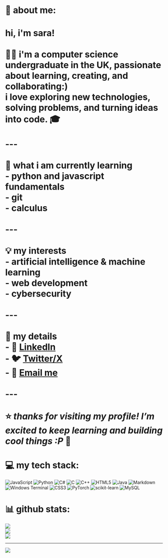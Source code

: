 # 💫 about me:
# hi, i'm sara!<br><br>👩‍💻 i'm a computer science undergraduate in the UK, passionate about learning, creating, and collaborating:)  <br>i love exploring new technologies, solving problems, and turning ideas into code.  🎓<br><br>---<br><br> 🌱 what i am currently learning<br>- python and javascript fundamentals<br>-  git<br>- calculus<br><br>---<br><br> 💡 my interests<br>- artificial intelligence & machine learning  <br>- web development  <br>- cybersecurity  <br><br>---<br><br> 🤝 my details<br>- 💼 [LinkedIn](https://www.linkedin.com/in/sara-m-7742132a1/)  <br>- 🐦 [Twitter/X](https://x.com/saramilnes)  <br>- 📧 [Email me](saram1lnes7@gmail.com)  <br><br>---<br><br>⭐ *thanks for visiting my profile! I’m excited to keep learning and building cool things :P* 🚀


# 💻 my tech stack:
![JavaScript](https://img.shields.io/badge/javascript-%23323330.svg?style=for-the-badge&logo=javascript&logoColor=%23F7DF1E) ![Python](https://img.shields.io/badge/python-3670A0?style=for-the-badge&logo=python&logoColor=ffdd54) ![C#](https://img.shields.io/badge/c%23-%23239120.svg?style=for-the-badge&logo=csharp&logoColor=white) ![C](https://img.shields.io/badge/c-%2300599C.svg?style=for-the-badge&logo=c&logoColor=white) ![C++](https://img.shields.io/badge/c++-%2300599C.svg?style=for-the-badge&logo=c%2B%2B&logoColor=white) ![HTML5](https://img.shields.io/badge/html5-%23E34F26.svg?style=for-the-badge&logo=html5&logoColor=white) ![Java](https://img.shields.io/badge/java-%23ED8B00.svg?style=for-the-badge&logo=openjdk&logoColor=white) ![Markdown](https://img.shields.io/badge/markdown-%23000000.svg?style=for-the-badge&logo=markdown&logoColor=white) ![Windows Terminal](https://img.shields.io/badge/Windows%20Terminal-%234D4D4D.svg?style=for-the-badge&logo=windows-terminal&logoColor=white) ![CSS3](https://img.shields.io/badge/css3-%231572B6.svg?style=for-the-badge&logo=css3&logoColor=white) ![PyTorch](https://img.shields.io/badge/PyTorch-%23EE4C2C.svg?style=for-the-badge&logo=PyTorch&logoColor=white) ![scikit-learn](https://img.shields.io/badge/scikit--learn-%23F7931E.svg?style=for-the-badge&logo=scikit-learn&logoColor=white) ![MySQL](https://img.shields.io/badge/mysql-4479A1.svg?style=for-the-badge&logo=mysql&logoColor=white)
# 📊 github stats:
![](https://github-readme-stats.vercel.app/api?username=saraieromustdie&theme=dark&hide_border=false&include_all_commits=false&count_private=false)<br/>
![](https://nirzak-streak-stats.vercel.app/?user=saraieromustdie&theme=dark&hide_border=false)<br/>
![](https://github-readme-stats.vercel.app/api/top-langs/?username=saraieromustdie&theme=dark&hide_border=false&include_all_commits=false&count_private=false&layout=compact)

---
[![](https://visitcount.itsvg.in/api?id=saraieromustdie&icon=0&color=0)](https://visitcount.itsvg.in)

<!-- Proudly created with GPRM ( https://gprm.itsvg.in ) -->
